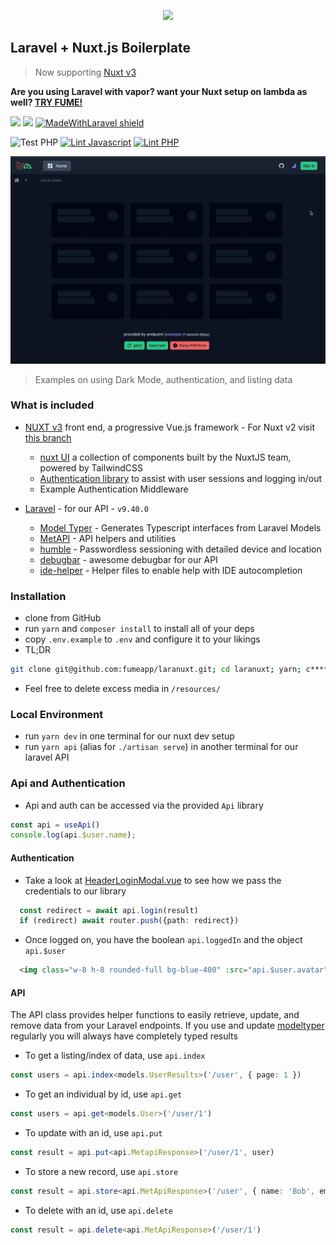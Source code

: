 <p align="center">
  <img src="https://raw.githubusercontent.com/fumeapp/laranuxt/main/resources/laranuxt.png" width="200" />
</p>

## Laravel + Nuxt.js Boilerplate

> Now supporting [Nuxt v3](https://nuxt.com)


**Are you using Laravel with vapor? want your Nuxt setup on lambda as well? [TRY FUME!](https://fume.app)**


[![](https://img.shields.io/badge/nuxt.js-v3.7-04C690.svg)](https://nuxt.com)
[![](https://img.shields.io/badge/Laravel-v10.26.2-ff2e21.svg)](https://laravel.com)
[![MadeWithLaravel shield](https://madewithlaravel.com/storage/repo-shields/3372-shield.svg)](https://madewithlaravel.com/p/laranuxt/shield-link)

![Test PHP](https://github.com/fumeapp/laranuxt/workflows/Test%20PHP/badge.svg)
[![Lint Javascript](https://github.com/fumeapp/laranuxt/actions/workflows/lint-js.yml/badge.svg)](https://github.com/fumeapp/laranuxt/actions/workflows/lint-js.yml)
[![Lint PHP](https://github.com/fumeapp/laranuxt/actions/workflows/lint-php.yml/badge.svg)](https://github.com/fumeapp/laranuxt/actions/workflows/lint-php.yml)

![](resources/laranuxt.gif)

> Examples on using Dark Mode, authentication, and listing data

### What is included

* [NUXT v3](https://nuxt.com) front end, a progressive Vue.js framework - For Nuxt v2 visit [this branch](https://github.com/fumeapp/laranuxt/tree/nuxt2)
  * [nuxt UI](https://ui.nuxt.com.com) a collection of components built by the NuxtJS team, powered by TailwindCSS
  * [Authentication library](https://github.com/fumeapp/laranuxt#api-and-authentication) to assist with user sessions and logging in/out
  * Example Authentication Middleware

* [Laravel](https://laravel.com) - for our API - `v9.40.0`
  * [Model Typer](https://github.com/fumeapp/modeltyper) - Generates Typescript interfaces from Laravel Models 
  * [MetAPI](https://github.com/fumeapp/metapi) - API helpers and utilities
  * [humble](https://github.com/fumeapp/humble) - Passwordless sessioning with detailed device and location
  * [debugbar](https://github.com/barryvdh/laravel-debugbar) - awesome debugbar for our API
  * [ide-helper](https://github.com/barryvdh/laravel-ide-helper) - Helper files to enable help with IDE autocompletion

### Installation

* clone from GitHub
* run `yarn` and `composer install` to install all of your deps
* copy `.env.example` to `.env` and configure it to your likings
* TL;DR
 ```bash
git clone git@github.com:fumeapp/laranuxt.git; cd laranuxt; yarn; c****omposer install; cp .env.example .env;
 ```
* Feel free to delete excess media in  `/resources/`


### Local Environment
* run `yarn dev` in one terminal for our nuxt dev setup
* run `yarn api` (alias for `./artisan serve`) in another terminal for our laravel API

### Api and Authentication

* Api and auth can be accessed via the provided `Api` library

```ts
const api = useApi()
console.log(api.$user.name);
```

#### Authentication

* Take a look at [HeaderLoginModal.vue](https://github.com/fumeapp/laranuxt/blob/main/client/components/header/HeaderLoginModal.vue#L143) to see how we pass the credentials to our library
```ts
  const redirect = await api.login(result)
  if (redirect) await router.push({path: redirect})
```
* Once logged on, you have the boolean `api.loggedIn` and the object `api.$user`
```html
  <img class="w-8 h-8 rounded-full bg-blue-400" :src="api.$user.avatar" alt="User Avatar">
```

#### API
The API class provides helper functions to easily retrieve, update, and remove data from your Laravel endpoints.  If you use and update [modeltyper](https://github.com/fumeapp/modeltyper) regularly you will always have completely typed results

* To get a listing/index of data, use `api.index`
```ts
const users = api.index<models.UserResults>('/user', { page: 1 })
```

* To get an individual by id, use `api.get`
```ts
const users = api.get<models.User>('/user/1')
```

* To update with an id, use `api.put`
```ts
const result = api.put<api.MetapiResponse>('/user/1', user)
```

* To store a new record, use `api.store`
```ts
const result = api.store<api.MetApiResponse>('/user', { name: 'Bob', email: 'bob@mail.com' })
```

* To delete with an id, use `api.delete`
```ts
const result = api.delete<api.MetApiResponse>('/user/1')
```
